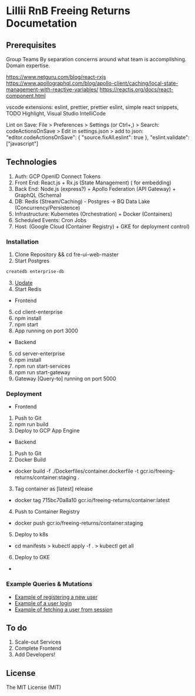 # Lillii RnB Freeing Returns Documetation

## Prerequisites
Group Teams By separation concerns around what team is accomplishing. Domain expertise.

https://www.netguru.com/blog/react-rxjs
https://www.apollographql.com/blog/apollo-client/caching/local-state-management-with-reactive-variables/
https://reactjs.org/docs/react-component.html

vscode extensions:
eslint, prettier, prettier eslint, simple react snippets,
TODO Highlight, Visual Studio IntelliCode

Lint on Save: 
File > Preferences > Settings (or Ctrl+,) > Search: codeActionsOnSave > Edit in settings.json > add to json: "editor.codeActionsOnSave": {
  "source.fixAll.eslint": true
},
"eslint.validate": ["javascript"]

## Technologies

1. Auth: GCP OpenID Connect Tokens
2. Front End: React.js + Rx.js (State Management) (<embed> for embedding)
3. Back End: Node.js (express?) + Apollo Federation (API Gateway) + GraphQL (Schema)
4. DB: Redis (Stream/Caching) - Postgres -> BQ Data Lake (Concurrency/Persistence)
5. Infrastructure: Kubernetes (Orchestration) + Docker (Containers) 
6. Scheduled Events: Cron Jobs
7. Host: (Google Cloud (Container Registry) + GKE for deployment control)


### Installation
1. Clone Repository && cd fre-ui-web-master
2. Start Postgres
```bash
createdb enterprise-db
```
3. [Update](server-enterprise/ormconfig.json)
4. Start Redis

- Frontend
5. cd client-enterprise
6. npm install
7. npm start
8. App running on port 3000

- Backend
5. cd server-enterprise
6. npm install
7. npm run start-services
8. npm run start-gateway
9. Gateway [Query-to] running on port 5000

### Deployment
- Frontend
1. Push to Git
2. npm run build
3. Deploy to GCP App Engine

- Backend
1. Push to Git
2. Docker Build
- docker build -f ./Dockerfiles/container.dockerfile -t gcr.io/freeing-returns/container:staging .
3. Tag container as [latest] release
- docker tag 715bc70a8a10 gcr.io/freeing-returns/container:latest
4. Push to Container Registry
- docker push gcr.io/freeing-returns/container:staging
5. Deploy to k8s
- cd manifests > kubectl apply -f . > kubectl get all
6. Deploy to GKE
- 

### Example Queries & Mutations

- [Example of registering a new user](server-enterprise/src/loginContainer/modules/register/example-register.md)
- [Example of a user login](server-enterprise/src/loginContainer/modules/login/example-login.md)
- [Example of fetching a user from session](server-enterprise/src/loginContainer/modules/session/README.md)

## To do

1. Scale-out Services
2. Complete Frontend
3. Add Developers!

## License

The MIT License (MIT)
